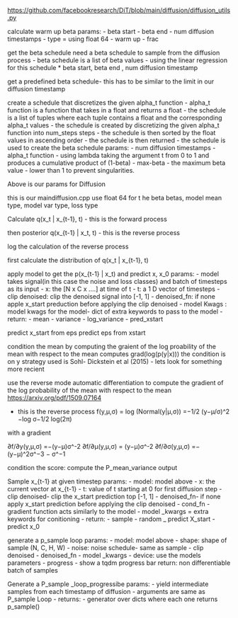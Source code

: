 https://github.com/facebookresearch/DiT/blob/main/diffusion/diffusion_utils.py

calculate warm up beta 
  params: 
    - beta start
    - beta end
    - num diffusion timestamps
    - type = using float 64
    - warm up - frac

get the beta schedule
    need a beta schedule to sample from the diffusion process
        - beta schedule is a list of beta values
        - using the linear regression for this 
    schedule * beta start, beta end , num diffusion timestamp

get a predefined beta schedule- this has to be similar to the limit in our diffusion timestamp 

create a schedule that discretizes the given alpha_t function
    - alpha_t function is a function that takes in a float and returns a float
    - the schedule is a list of tuples where each tuple contains a float and the corresponding alpha_t values
    - the schedule is created by discretizing the given alpha_t function into num_steps steps
    - the schedule is then sorted by the float values in ascending order
    - the schedule is then returned
    - the schedule is used to create the beta schedule
params:
    - num diffusion timestamps 
    - alpha_t function - using lambda taking the argument t from 0 to 1 and produces a cumulative product of (1-beta)
    - max-beta - the maximum beta value - lower than 1 to prevent singularities.

Above is our params for Diffusion

this is our maindiffusion.cpp
use float 64 for t he beta
betas, model mean type, model var type, loss type

Calculate q(x_t | x_{t-1}, t) - this is the forward process

then posterior q(x_{t-1} | x_t, t) - this is the reverse process

log the calculation of the reverse process

first calculate the distribution of q(x_t | x_{t-1}, t)

apply model to get the p(x_{t-1} | x_t) and predict x, x_0
params: 
    - model takes signal(in this case the noise and loss classes) and batch of timesteps as its input
    - x: the [N x C x ....] at time of t
    - t: a 1 D vector of timesteps
    - clip denoised: clip the denoised signal into [-1, 1]
    - denoised_fn: if none apple x_start preduction before applying the clip denoised
    - model Kwags : model kwags for the model- dict of extra keywords to pass to the model
    - return:
        - mean
        - variance
        - log_variance
        - pred_xstart

predict x_start from eps
predict eps from xstart 

condition the mean by computing the graient of the log proability of the mean with respect to the mean
    computes grad(log(p(y|x)))
    the condition is on y
    strategy used is Sohl- Dickstein et al (2015) - lets look for something more recient 

use the reverse mode automatic differentiation to compute the gradient of the log probability of the mean with respect to the mean
https://arxiv.org/pdf/1509.07164 
- this is the reverse process
f(y,µ,σ) = log (Normal(y|µ,σ)) =−1/2
(y−µ/σ)^2 −log σ−1/2 log(2π)

with a gradient

∂f/∂y(y,µ,σ) =−(y−µ)σ^-2
∂f/∂µ(y,µ,σ) = (y−µ)σ^-2
∂f/∂σ(y,µ,σ) =−(y−µ)^2σ^−3 − σ^−1

condition the score:
    compute the P_mean_variance output

Sample x_{t-1} at given timestep
    params:
        - model: model above
        - x: the current vector at x_{t-1}
        - t: value of t starting at 0 for first diffusion step
        - clip denoised- clip the x_start prediction top [-1, 1]
        - denoised_fn- if none apply x_start prediction before applying the clip denoised
        - cond_fn - gradient function acts similarly to the model
        - model _kwargs = extra keywords for conitioning 
        - return:
            - sample - random
            _ predict X_start - predict x_0

generate a p_sample loop
    params:
        - model: model above
        - shape: shape of sample (N, C, H, W)
        - noise: noise schedule- same as sample
        - clip denoised
        - denoised_fn
        - model _kwargs
        - device: use the models parameters
        - progress - show a tqdm progress bar
    return:
        non differentiable batch of samples

Generate a P_sample _loop_progressibe
    params: 
    - yield intermediate samples from each timestamp of diffusion
    - arguments are same as P_sample Loop
    - returns:
        - generator over dicts where each one returns p_sample()


    

